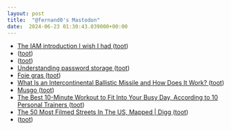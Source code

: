 ```yaml
---
layout: post
title:  "@fernand0's Mastodon"
date:  2024-06-23 01:30:43.039000+00:00
---
```

*  [The IAM introduction I wish I had ](https://dev.to/perigk/how-to-evaluate-if-a-certification-is-worth-it-for-you-477) ([toot](https://mastodon.social/@fernand0/112663346743688660))
*  [ ](https://mas.to/@purcola) ([toot](https://mastodon.social/@fernand0/112662344468533675))
*  [ ](https://masto.es/@cavalleto) ([toot](https://mastodon.social/@fernand0/112662342003005321))
*  [Understanding password storage ](https://dev.to/_mohanmurali/understanding-password-storage-195) ([toot](https://mastodon.social/@fernand0/112661437852482123))
*  [Foie gras ](https://avecesunafoto.wordpress.com/2024/06/22/foie-gras) ([toot](https://mastodon.social/@fernand0/112661350808916981))
*  [What Is an Intercontinental Ballistic Missile and How Does It Work? ](https://interestingengineering.com/innovation/what-is-an-intercontinental-ballistic-missile-and-how-does-it-wor) ([toot](https://mastodon.social/@fernand0/112661214207144284))
*  [Musgo ](https://www.flickr.com/photos/fernand0/53794868414) ([toot](https://mastodon.social/@fernand0/112661198653093421))
*  [The Best 10-Minute Workout to Fit Into Your Busy Day, According to 10 Personal Trainers ](https://www.self.com/story/10-minute-workout-tips-from-trainer) ([toot](https://mastodon.social/@fernand0/112661037288960340))
*  [The 50 Most Filmed Streets In The US, Mapped \| Digg ](https://digg.com/culture/link/most-filmed-streets-in-usa-map-aZn9Odams) ([toot](https://mastodon.social/@fernand0/112660805970515527))
*  [ ](https://mastodon.social/users/fernand0/statuses/112660805399877492/activity) ([toot](https://mastodon.social/users/fernand0/statuses/112660805399877492/activity))

